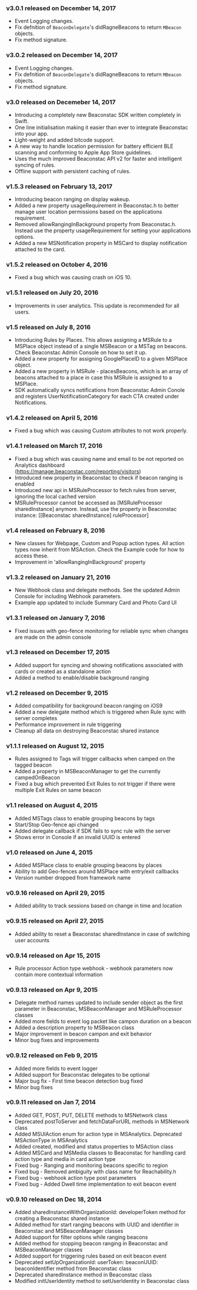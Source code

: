 ### v3.0.1 released on December 14, 2017

* Event Logging changes.
* Fix defnition of `BeaconDelegate`'s didRagneBeacons to return `MBeacon` objects.
* Fix method signature.

### v3.0.2 released on December 14, 2017

* Event Logging changes.
* Fix defnition of `BeaconDelegate`'s didRagneBeacons to return `MBeacon` objects.
* Fix method signature.

### v3.0 released on Decemeber 14, 2017
* Introducing a completely new Beaconstac SDK written completely in Swift.
* One line initialisation making it easier than ever to integrate Beaconstac into your app.
* Light-weight and added bitcode support.
* A new way to handle location permission for battery efficient BLE scanning and conforming to Apple App Store guidelines.
* Uses the much improved Beaconstac API v2 for faster and intelligent syncing of rules.
* Offline support with persistent caching of rules.

### v1.5.3 released on February 13, 2017

* Introducing beacon ranging on display wakeup.
* Added a new property usageRequirement in Beaconstac.h to better manage user location permissions based on the applications requirement.
* Removed allowRangingInBackground property from Beaconstac.h. Instead use the property usageRequirement for setting your applications options.
* Added a new MSNotification property in MSCard to display notification attached to the card.

### v1.5.2 released on October 4, 2016

* Fixed a bug which was causing crash on iOS 10.

### v1.5.1 released on July 20, 2016

* Improvements in user analytics. This update is recommended for all users.


### v1.5 released on July 8, 2016

* Introducing Rules by Places. This allows assigning a MSRule to a MSPlace object instead of a single MSBeacon or a MSTag on beacons. Check Beaconstac Admin Console on how to set it up.
* Added a new property for assigning GooglePlaceID to a given MSPlace object.
* Added a new property in MSRule - placesBeacons, which is an array of beacons attached to a place in case this MSRule is assigned to a MSPlace.
* SDK automatically syncs notifications from Beaconstac Admin Conole and registers UserNotificationCategory for each CTA created under Notifications.

### v1.4.2 released on April 5, 2016

* Fixed a bug which was causing Custom attributes to not work properly. 

### v1.4.1 released on March 17, 2016

* Fixed a bug which was causing name and email to be not reported on Analytics dashboard (https://manage.beaconstac.com/reporting/visitors) 
* Introduced new property in Beaconstac to check if beacon ranging is enabled
* Introduced new api in MSRuleProcessor to fetch rules from server, ignoring the local cached version
* MSRuleProcessor cannot be accessed as [MSRuleProcessor sharedInstance] anymore. Instead, use the property in Beaconstac instance: [[Beaconstac sharedInstance] ruleProcessor]


### v1.4 released on February 8, 2016

* New classes for Webpage, Custom and Popup action types. All action types now inherit from MSAction. Check the Example code for how to access these.
* Improvement in 'allowRangingInBackground' property

### v1.3.2 released on January 21, 2016

* New Webhook class and delegate methods. See the updated Admin Console for including Webhook parameters.
* Example app updated to include Summary Card and Photo Card UI

### v1.3.1 released on January 7, 2016

* Fixed issues with geo-fence monitoring for reliable sync when changes are made on the admin console

### v1.3 released on December 17, 2015

* Added support for syncing and showing notifications associated with cards or created as a standalone action
* Added a method to enable/disable background ranging

### v1.2 released on December 9, 2015

* Added compatibility for background beacon ranging on iOS9
* Added a new delegate method which is triggered when Rule sync with server completes
* Performance improvement in rule triggering
* Cleanup all data on destroying Beaconstac shared instance

### v1.1.1 released on August 12, 2015

* Rules assigned to Tags will trigger callbacks when camped on the tagged beacon
* Added a property in MSBeaconManager to get the currently campedOnBeacon
* Fixed a bug which prevented Exit Rules to not trigger if there were multiple Exit Rules on same beacon

### v1.1 released on August 4, 2015

* Added MSTags class to enable grouping beacons by tags
* Start/Stop Geo-fence api changed 
* Added delegate callback if SDK fails to sync rule with the server
* Shows error in Console if an invalid UUID is entered

### v1.0 released on June 4, 2015

* Added MSPlace class to enable grouping beacons by places
* Ability to add Geo-fences around MSPlace with entry/exit callbacks 
* Version number dropped from framework name

### v0.9.16 released on April 29, 2015

* Added ability to track sessions based on change in time and location

### v0.9.15 released on April 27, 2015

* Added ability to reset a Beaconstac sharedInstance in case of switching user accounts

### v0.9.14 released on Apr 15, 2015

* Rule processor Action type webhook - webhook parameters now contain more contextual information

### v0.9.13 released on Apr 9, 2015

* Delegate method names updated to include sender object as the first parameter in Beaconstac, MSBeaconManager and MSRuleProcessor classes
* Added more fields to event log packet like campon duration on a beacon
* Added a description property to MSBeacon class
* Major improvement in beacon campon and exit behavior
* Minor bug fixes and improvements

### v0.9.12 released on Feb 9, 2015

* Added more fields to event logger
* Added support for Beaconstac delegates to be optional
* Major bug fix - First time beacon detection bug fixed
* Minor bug fixes

### v0.9.11 released on Jan 7, 2014

* Added GET, POST, PUT, DELETE methods to MSNetwork class
* Deprecated postToServer and fetchDataForURL methods in MSNetwork class
* Added MSUIAction enum for action type in MSAnalytics. Deprecated MSActionType in MSAnalytics
* Added created, modified and status properties to MSAction class
* Added MSCard and MSMedia classes to Beaconstac for handling card action type and media in card action type
* Fixed bug - Ranging and monitoring beacons specific to region
* Fixed bug - Removed ambiguity with class name for Reachability.h
* Fixed bug - webhook action type post parameters
* Fixed bug - Added Dwell time implementation to exit beacon event

### v0.9.10 released on Dec 18, 2014

* Added sharedInstanceWithOrganizationId: developerToken method for creating a Beaconstac shared instance
* Added method for start ranging beacons with UUID and identifier in Beaconstac and MSBeaconManager classes
* Added support for filter options while ranging beacons 
* Added method for stopping beacon ranging in Beaconstac and MSBeaconManager classes
* Added support for triggering rules based on exit beacon event
* Deprecated setUpOrganizationId: userToken: beaconUUID: beaconIdentifier method from Beaconstac class
* Deprecated sharedInstance method in Beaconstac class
* Modified initUserIdentity method to setUserIdentity in Beaconstac class



